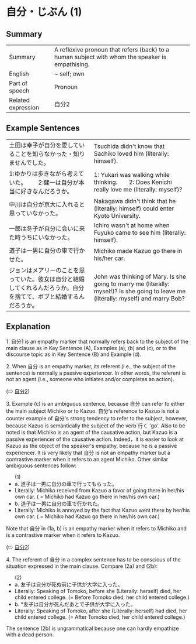 # 自分・じぶん (1)

## Summary

<table><tr>   <td>Summary</td>   <td>A reflexive pronoun that refers (back) to a human subject with whom the speaker is empathising.</td></tr><tr>   <td>English</td>   <td>~ self; own</td></tr><tr>   <td>Part of speech</td>   <td>Pronoun</td></tr><tr>   <td>Related expression</td>   <td>自分2</td></tr></table>

## Example Sentences

<table><tr>   <td>土田は幸子が自分を愛していることを知らなかった・知りませんでした。</td>   <td>Tsuchida didn't know that Sachiko loved him (literally: himself).</td></tr><tr>   <td>1:ゆかりは歩きながら考えていた。  2:健一は自分が本当に好きなんだろうか。</td>   <td>1: Yukari was walking while thinking.&emsp;&emsp;2: Does Kenichi really love me (literally: myself)?</td></tr><tr>   <td>中川は自分が京大に入れると思っていなかった。</td>   <td>Nakagawa didn't think that he (literally: himself) could enter Kyoto University.</td></tr><tr>   <td>一郎は冬子が自分に会いに来た時うちにいなかった。</td>   <td>Ichiro wasn't at home when Fuyuko came to see him (literally: himself).</td></tr><tr>   <td>道子は一男に自分の車で行かせた。</td>   <td>Michiko made Kazuo go there in his/her car.</td></tr><tr>   <td>ジョンはメアリーのことを思っていた。彼女は自分と結婚してくれるんだろうか。自分を捨てて、ボブと結婚するんだろうか。</td>   <td>John was thinking of Mary. Is she going to marry me (literally: myself)? Is she going to leave me (literally: myself) and marry Bob?</td></tr></table>

## Explanation

<p>1. <span class="cloze">自分</span>1 is an empathy marker that normally refers back to the subject of the main clause as in Key Sentence (A), Examples (a), (b) and (c), or to the discourse topic as in Key Sentence (B) and Example (d).</p>  <p>2. When <span class="cloze">自分</span> is an empathy marker, its referent (i.e., the subject of the sentence) is normally a passive experiencer. In other words, the referent is not an agent (i.e., someone who initiates and/or completes an action).</p>  <p>(⇨ <a href="#㊦ 自分・じぶん (2)">自分2</a>)</p>  <p>3. Example (c) is an ambiguous sentence, because <span class="cloze">自分</span> can refer to either the main subject Michiko or to Kazuo. <span class="cloze">自分</span>'s reference to Kazuo is not a counter example of <span class="cloze">自分</span>'s strong tendency to refer to the subject, however, because Kazuo is semantically the subject of the verb 行く 'go'. Also to be noted is that Michiko is an agent of the causative action, but Kazuo is a passive experiencer of the causative action. Indeed，it is easier to look at Kazuo as the object of the speaker's empathy, because he is a passive experiencer. It is very likely that <span class="cloze">自分</span> is not an empathy marker but a contrastive marker when it refers to an agent Michiko. Other similar ambiguous sentences follow:</p>  <ul>(1) <li>a. 道子は一男に<span class="cloze">自分</span>の車で行ってもらった。</li> <li>Literally: Michiko received from Kazuo a favor of going there in her/his own car. ( = Michiko had Kazuo go there in her/his own car.)</li> <div class="divide"></div> <li>b. 道子は一男に<span class="cloze">自分</span>の車で行かれた。</li> <li>Literally: Michiko is annoyed by the fact that Kazuo went there by her/his own car. ( = Michiko had Kazuo go there in her/his own car.)</li> </ul>  <p>Note that <span class="cloze">自分</span> in (1a, b) is an empathy marker when it refers to Michiko and is a contrastive marker when it refers to Kazuo.</p>  <p>(⇨ <a href="#㊦ 自分・じぶん (2)">自分2</a>)</p>  <p>4. The referent of <span class="cloze">自分</span> in a complex sentence has to be conscious of the situation expressed in the main clause. Compare (2a) and (2b):</p>  <ul>(2) <li>a. 友子は<span class="cloze">自分</span>が死ぬ前に子供が大学に入った。</li> <li>Literally: Speaking of Tomoko, before she (Literally: herself) died, her child entered college. (= Before Tomoko died, her child entered college.)</li> <div class="divide"></div> <li>b. *友子は<span class="cloze">自分</span>が死んだあとで子供が大学に入った。</li> <li>Literally: Speaking of Tomoko, after she (Literally: herself) had died, her child entered college. (= After Tomoko died, her child entered college.)</li> </ul>  <p>The sentence (2b) is ungrammatical because one can hardly empathize with a dead person.</p>

